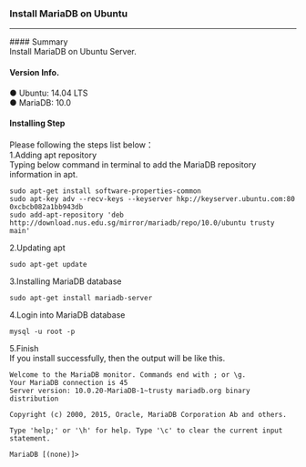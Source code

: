 ### Install MariaDB on Ubuntu<br/>
<hr/>
#### Summary<br/>
Install MariaDB on Ubuntu Server.<br/>

#### Version Info.<br/>
● Ubuntu: 14.04 LTS<br/> 
● MariaDB: 10.0<br/>

#### Installing Step<br/>
Please following the steps list below：<br/>
1.Adding apt repository<br/>
Typing below command in terminal to add the MariaDB repository information in apt.<br/>
```
sudo apt-get install software-properties-common
sudo apt-key adv --recv-keys --keyserver hkp://keyserver.ubuntu.com:80 0xcbcb082a1bb943db
sudo add-apt-repository 'deb http://download.nus.edu.sg/mirror/mariadb/repo/10.0/ubuntu trusty main'
```
2.Updating apt 
```
sudo apt-get update
```
3.Installing MariaDB database
```
sudo apt-get install mariadb-server
```
4.Login into MariaDB database
```
mysql -u root -p
```
5.Finish<br/>
If you install successfully, then the output will be like this.
```
Welcome to the MariaDB monitor. Commands end with ; or \g.
Your MariaDB connection is 45
Server version: 10.0.20-MariaDB-1~trusty mariadb.org binary distribution

Copyright (c) 2000, 2015, Oracle, MariaDB Corporation Ab and others.

Type 'help;' or '\h' for help. Type '\c' to clear the current input statement.

MariaDB [(none)]>
```
